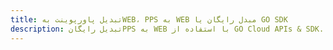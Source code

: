 ---title: تبدیل پاورپوینت بهWEB، PPS به WEB مبدل رایگان یا GO SDKdescription: تبدیل رایگانPPS به WEB با استفاده از GO Cloud APIs & SDK. همچنین اسناد Microsoft PowerPoint را در Cloud ایجاد، ویرایش و رندر کنید.---